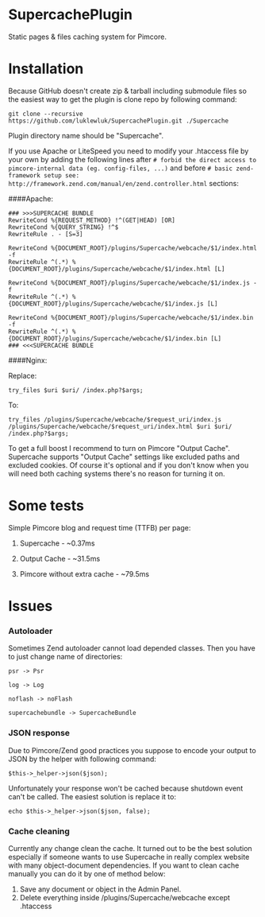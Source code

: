 # SupercachePlugin
Static pages &amp; files caching system for Pimcore.

# Installation
Because GitHub doesn't create zip & tarball including submodule files so the easiest way to get the plugin is clone repo by following command:

`git clone --recursive https://github.com/luklewluk/SupercachePlugin.git ./Supercache`

Plugin directory name should be "Supercache".

If you use Apache or LiteSpeed you need to modify your .htaccess file by your own by adding the following lines after `# forbid the direct access to pimcore-internal data (eg. config-files, ...)` and before `# basic zend-framework setup see: http://framework.zend.com/manual/en/zend.controller.html` sections:

####Apache:

```apacheconf
### >>>SUPERCACHE BUNDLE
RewriteCond %{REQUEST_METHOD} !^(GET|HEAD) [OR]
RewriteCond %{QUERY_STRING} !^$
RewriteRule . - [S=3]

RewriteCond %{DOCUMENT_ROOT}/plugins/Supercache/webcache/$1/index.html -f
RewriteRule ^(.*) %{DOCUMENT_ROOT}/plugins/Supercache/webcache/$1/index.html [L]

RewriteCond %{DOCUMENT_ROOT}/plugins/Supercache/webcache/$1/index.js -f
RewriteRule ^(.*) %{DOCUMENT_ROOT}/plugins/Supercache/webcache/$1/index.js [L]

RewriteCond %{DOCUMENT_ROOT}/plugins/Supercache/webcache/$1/index.bin -f
RewriteRule ^(.*) %{DOCUMENT_ROOT}/plugins/Supercache/webcache/$1/index.bin [L]
### <<<SUPERCACHE BUNDLE
```

####Nginx:

Replace:

```
try_files $uri $uri/ /index.php?$args;
```

To:

```
try_files /plugins/Supercache/webcache/$request_uri/index.js /plugins/Supercache/webcache/$request_uri/index.html $uri $uri/ /index.php?$args;
```

To get a full boost I recommend to turn on Pimcore "Output Cache". 
Supercache supports "Output Cache" settings like excluded paths and excluded cookies. 
Of course it's optional and if you don't know when you will need both caching systems there's no reason for turning it on.

# Some tests
Simple Pimcore blog and request time (TTFB) per page:

1. Supercache - ~0.37ms

2. Output Cache - ~31.5ms

3. Pimcore without extra cache - ~79.5ms

# Issues
### Autoloader
Sometimes Zend autoloader cannot load depended classes. Then you have to just change name of directories:

```
psr -> Psr
```

```
log -> Log
```

```
noflash -> noFlash
```

```
supercachebundle -> SupercacheBundle
```

### JSON response
Due to Pimcore/Zend good practices you suppose to encode your output to JSON by the helper with following command:
```
$this->_helper->json($json);
```
Unfortunately your response won't be cached because shutdown event can't be called. The easiest solution is replace it to:
```
echo $this->_helper->json($json, false);
```

### Cache cleaning
Currently any change clean the cache. It turned out to be the best solution especially if someone wants to use Supercache in really complex website with many object-document dependencies.
If you want to clean cache manually you can do it by one of method below:

1. Save any document or object in the Admin Panel. 
2. Delete everything inside /plugins/Supercache/webcache except .htaccess
